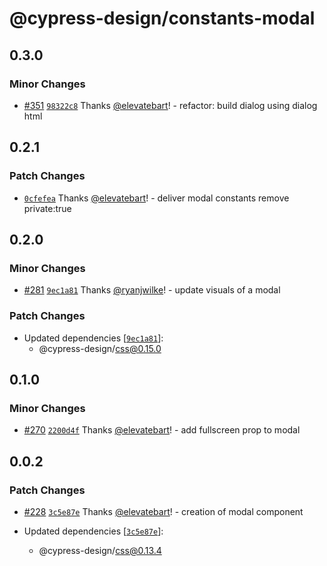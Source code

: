 # @cypress-design/constants-modal

## 0.3.0

### Minor Changes

- [#351](https://github.com/cypress-io/cypress-design/pull/351) [`98322c8`](https://github.com/cypress-io/cypress-design/commit/98322c8ca62a62f3462457704a0d3a06beb84be2) Thanks [@elevatebart](https://github.com/elevatebart)! - refactor: build dialog using dialog html

## 0.2.1

### Patch Changes

- [`0cfefea`](https://github.com/cypress-io/cypress-design/commit/0cfefea3e1f89892309d3c46cec3c1e55bcaaa8c) Thanks [@elevatebart](https://github.com/elevatebart)! - deliver modal constants remove private:true

## 0.2.0

### Minor Changes

- [#281](https://github.com/cypress-io/cypress-design/pull/281) [`9ec1a81`](https://github.com/cypress-io/cypress-design/commit/9ec1a81cbe0a136bb8bd74b5af968c41615cefbc) Thanks [@ryanjwilke](https://github.com/ryanjwilke)! - update visuals of a modal

### Patch Changes

- Updated dependencies [[`9ec1a81`](https://github.com/cypress-io/cypress-design/commit/9ec1a81cbe0a136bb8bd74b5af968c41615cefbc)]:
  - @cypress-design/css@0.15.0

## 0.1.0

### Minor Changes

- [#270](https://github.com/cypress-io/cypress-design/pull/270) [`2200d4f`](https://github.com/cypress-io/cypress-design/commit/2200d4fcca11f40509051e942b0eea22e5ec38b1) Thanks [@elevatebart](https://github.com/elevatebart)! - add fullscreen prop to modal

## 0.0.2

### Patch Changes

- [#228](https://github.com/cypress-io/cypress-design/pull/228) [`3c5e87e`](https://github.com/cypress-io/cypress-design/commit/3c5e87e56937be486c10c928170ee7b64eb622c6) Thanks [@elevatebart](https://github.com/elevatebart)! - creation of modal component

- Updated dependencies [[`3c5e87e`](https://github.com/cypress-io/cypress-design/commit/3c5e87e56937be486c10c928170ee7b64eb622c6)]:
  - @cypress-design/css@0.13.4

